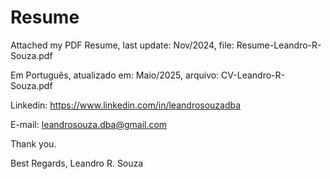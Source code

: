# Resume 
Attached my PDF Resume, last update: Nov/2024, file: Resume-Leandro-R-Souza.pdf

Em Português, atualizado em: Maio/2025, arquivo: CV-Leandro-R-Souza.pdf

Linkedin: https://www.linkedin.com/in/leandrosouzadba

E-mail: leandrosouza.dba@gmail.com

Thank you.

Best Regards, Leandro R. Souza
